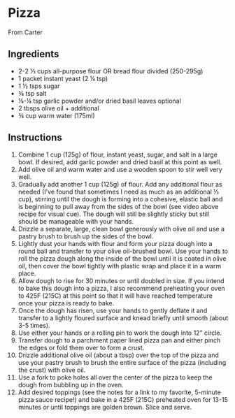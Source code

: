 # Pizza

From Carter

## Ingredients
- 2-2 &frac13; cups all-purpose flour OR bread flour divided (250-295g)
- 1 packet instant yeast (2 &frac14; tsp)
- 1 &frac12; tsps sugar
- &frac34; tsp salt
- ⅛-&frac14; tsp garlic powder and/or dried basil leaves optional
- 2 tbsps olive oil + additional
- &frac34; cup warm water (175ml)

## Instructions
1. Combine 1 cup (125g) of flour, instant yeast, sugar, and salt in a large bowl. If desired, add garlic powder and dried basil at this point as well.
2. Add olive oil and warm water and use a wooden spoon to stir well very well.
3. Gradually add another 1 cup (125g) of flour. Add any additional flour as needed (I've found that sometimes I need as much as an additional &frac13; cup), stirring until the dough is forming into a cohesive, elastic ball and is beginning to pull away from the sides of the bowl (see video above recipe for visual cue). The dough will still be slightly sticky but still should be manageable with your hands.
4. Drizzle a separate, large, clean bowl generously with olive oil and use a pastry brush to brush up the sides of the bowl.
5. Lightly dust your hands with flour and form your pizza dough into a round ball and transfer to your olive oil-brushed bowl. Use your hands to roll the pizza dough along the inside of the bowl until it is coated in olive oil, then cover the bowl tightly with plastic wrap and place it in a warm place.
6. Allow dough to rise for 30 minutes or until doubled in size. If you intend to bake this dough into a pizza, I also recommend preheating your oven to 425F (215C) at this point so that it will have reached temperature once your pizza is ready to bake.
7. Once the dough has risen, use your hands to gently deflate it and transfer to a lightly floured surface and knead briefly until smooth (about 3-5 times). 
8. Use either your hands or a rolling pin to work the dough into 12" circle.
9. Transfer dough to a parchment paper lined pizza pan and either pinch the edges or fold them over to form a crust.
10. Drizzle additional olive oil (about a tbsp) over the top of the pizza and use your pastry brush to brush the entire surface of the pizza (including the crust) with olive oil. 
11. Use a fork to poke holes all over the center of the pizza to keep the dough from bubbling up in the oven.
12. Add desired toppings (see the notes for a link to my favorite, 5-minute pizza sauce recipe!) and bake in a 425F (215C) preheated oven for 13-15 minutes or until toppings are golden brown. Slice and serve.
